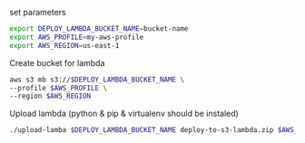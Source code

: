 
set parameters

```sh
export DEPLOY_LAMBDA_BUCKET_NAME=bucket-name
export AWS_PROFILE=my-aws-profile
export AWS_REGION=us-east-1
```

Create bucket for lambda

```sh
aws s3 mb s3://$DEPLOY_LAMBDA_BUCKET_NAME \
--profile $AWS_PROFILE \
--region $AWS_REGION
```

Upload lambda (python & pip & virtualenv should be instaled)

```sh
./upload-lamba $DEPLOY_LAMBDA_BUCKET_NAME deploy-to-s3-lambda.zip $AWS_PROFILE $AWS_REGION
```
